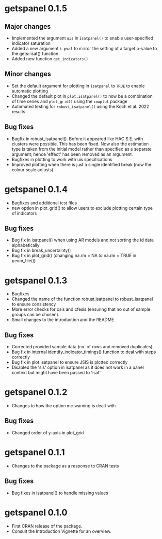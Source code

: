 # getspanel 0.1.5

## Major changes

- Implemented the argument `uis` in `isatpanel()` to enable user-specified indicator saturation
- Added a new argument `t.pval` to mirror the setting of a target p-value to the gets::isat() function.
- Added new function `get_indicators()`

## Minor changes

-   Set the default argument for plotting in `isatpanel` to `TRUE` to enable automatic plotting
-   Changed the default plot in `plot.isatpanel()` to now be a combination of time series and `plot_grid()` using the `cowplot` package
-   Automated testing for `robust_isatpanel()` using the Koch et al. 2022 results

## Bug fixes

-   Bugfix in robust_isatpanel(). Before it appeared like HAC S.E. with clusters were possible. This has been fixed. Now also the estimation type is taken from the initial model rather than specified as a separate argument; hence 'effect' has been removed as an argument.  
-   Bugfixes in plotting to work with uis specifications
-   Improved plotting when there is just a single identified break (now the colour scale adjusts)

# getspanel 0.1.4

-   Bugfixes and additional test files
-   new option in plot_grid() to allow users to exclude plotting certain type of indicators

## Bug fixes

-   Bug fix in isatpanel() when using AR models and not sorting the id data alphabetically
-   Bug fix in break_uncertainty()
-   Bug fix in plot_grid() (changing na.rm = NA to na.rm = TRUE in geom_tile())

# getspanel 0.1.3

-   Bugfixes
-   Changed the name of the function robust.isatpanel to robust_isatpanel to ensure consistency
-   More error checks for csis and cfesis (ensuring that no out of sample groups can be chosen).
-   Small changes to the introduction and the README

## Bug fixes

-   Corrected provided sample data (no. of rows and removed duplicates)
-   Bug fix in internal identify_indicator_timings() function to deal with steps correctly
-   Bug fix in plot.isatpanel to ensure JSIS is plotted correctly
-   Disabled the 'sis' option in isatpanel as it does not work in a panel context but might have been passed to 'isat'

# getspanel 0.1.2

-   Changes to how the option mc.warning is dealt with

## Bug fixes

-   Changed order of y-axis in plot_grid

# getspanel 0.1.1

-   Changes to the package as a response to CRAN tests

## Bug fixes

-   Bug fixes in isatpanel() to handle missing values

# getspanel 0.1.0

-   First CRAN release of the package.
-   Consult the Introduction Vignette for an overview.
